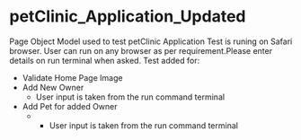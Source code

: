 # petClinic_Application_Updated
Page Object Model used to test petClinic Application
Test is runing on Safari browser. User can run on any browser as per requirement.Please enter details on run terminal when asked.
Test added for:
  - Validate Home Page Image
  - Add New Owner
    - User input is taken from the run command terminal
  - Add Pet for added Owner
    - - User input is taken from the run command terminal

